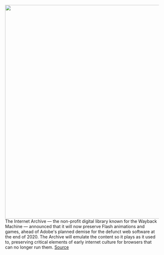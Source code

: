 <img src='https://cdn.vox-cdn.com/thumbor/4v_0PhEGGH9R5qo-SpptVuwXls4=/0x0:550x400/1200x800/filters:focal(231x156:319x244)/cdn.vox-cdn.com/uploads/chorus_image/image/67821164/flash_breaking_the_bank_screenshot.0.png' width='700px' /><br/>
The Internet Archive — the non-profit digital library known for the Wayback Machine —  announced that it will now preserve Flash animations and games, ahead of Adobe's planned demise for the defunct web software at the end of 2020. The Archive will emulate the content so it plays as it used to, preserving critical elements of early internet culture for browsers that can no longer run them.
<a href='https://www.theverge.com/2020/11/19/21578616/internet-archive-preservation-flash-animations-games-adobe'> Source <a/>